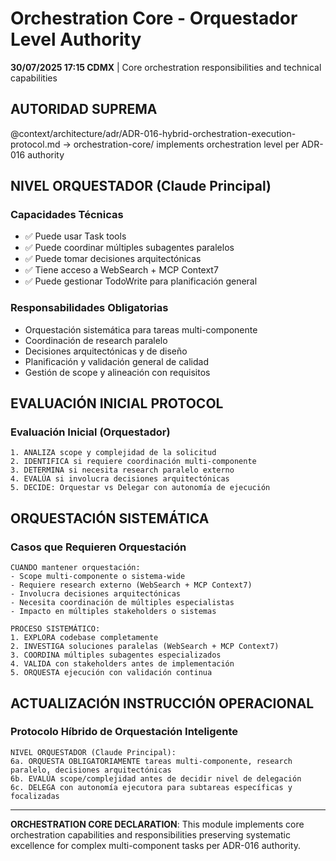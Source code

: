 # Orchestration Core - Orquestador Level Authority

**30/07/2025 17:15 CDMX** | Core orchestration responsibilities and technical capabilities

## AUTORIDAD SUPREMA
@context/architecture/adr/ADR-016-hybrid-orchestration-execution-protocol.md → orchestration-core/ implements orchestration level per ADR-016 authority

## NIVEL ORQUESTADOR (Claude Principal)

### **Capacidades Técnicas**
- ✅ Puede usar Task tools
- ✅ Puede coordinar múltiples subagentes paralelos
- ✅ Puede tomar decisiones arquitectónicas
- ✅ Tiene acceso a WebSearch + MCP Context7
- ✅ Puede gestionar TodoWrite para planificación general

### **Responsabilidades Obligatorias**
- Orquestación sistemática para tareas multi-componente
- Coordinación de research paralelo
- Decisiones arquitectónicas y de diseño
- Planificación y validación general de calidad
- Gestión de scope y alineación con requisitos

## EVALUACIÓN INICIAL PROTOCOL

### **Evaluación Inicial (Orquestador)**
```
1. ANALIZA scope y complejidad de la solicitud
2. IDENTIFICA si requiere coordinación multi-componente
3. DETERMINA si necesita research paralelo externo
4. EVALÚA si involucra decisiones arquitectónicas
5. DECIDE: Orquestar vs Delegar con autonomía de ejecución
```

## ORQUESTACIÓN SISTEMÁTICA

### **Casos que Requieren Orquestación**
```
CUANDO mantener orquestación:
- Scope multi-componente o sistema-wide
- Requiere research externo (WebSearch + MCP Context7)
- Involucra decisiones arquitectónicas
- Necesita coordinación de múltiples especialistas
- Impacto en múltiples stakeholders o sistemas

PROCESO SISTEMÁTICO:
1. EXPLORA codebase completamente
2. INVESTIGA soluciones paralelas (WebSearch + MCP Context7)
3. COORDINA múltiples subagentes especializados
4. VALIDA con stakeholders antes de implementación
5. ORQUESTA ejecución con validación continua
```

## ACTUALIZACIÓN INSTRUCCIÓN OPERACIONAL

### **Protocolo Híbrido de Orquestación Inteligente**
```
NIVEL ORQUESTADOR (Claude Principal):
6a. ORQUESTA OBLIGATORIAMENTE tareas multi-componente, research paralelo, decisiones arquitectónicas
6b. EVALÚA scope/complejidad antes de decidir nivel de delegación
6c. DELEGA con autonomía ejecutora para subtareas específicas y focalizadas
```

---

**ORCHESTRATION CORE DECLARATION**: This module implements core orchestration capabilities and responsibilities preserving systematic excellence for complex multi-component tasks per ADR-016 authority.